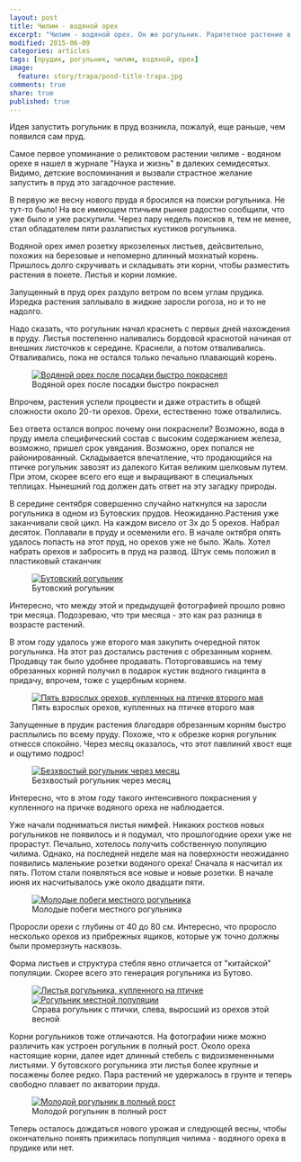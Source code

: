 ```yaml
---
layout: post
title: Чилим - водяной орех
excerpt: "Чилим - водяной орех. Он же рогульник. Раритетное растение в прудике"
modified: 2015-06-09
categories: articles
tags: [прудик, рогульник, чилим, водяной, орех]
image:
  feature: story/trapa/pond-title-trapa.jpg
comments: true
share: true
published: true
---
```


Идея запустить рогульник в пруд возникла, пожалуй, еще раньше, чем появился сам пруд.

Самое первое упоминание о реликтовом растении чилиме - водяном орехе я нашел в журнале "Наука и жизнь" в далеких семидесятых. Видимо, детские воспоминания и вызвали страстное желание запустить в пруд это загадочное растение.

В первую же весну нового пруда я бросился на поиски рогульника. Не тут-то было! На все имеющем птичьем рынке радостно сообщили, что уже было и уже раскупили. Через пару недель поисков я, тем не менее, стал обладателем пяти разлапистых кустиков рогульника.

Водяной орех имел розетку яркозеленых листьев, дейсвительно, похожих на березовые и непомерно длинный мохнатый корень. Пришлось долго скручивать и складывать эти корни, чтобы разместить растения в покете. Листья и корни ломкие.

Запущенный в пруд орех раздуло ветром по всем углам прудика. Изредка растения заплывало в жидкие заросли рогоза, но и то не надолго.

Надо сказать, что рогульник начал краснеть с первых дней нахождения в пруду. Листья постепенно наливались бордовой краснотой начиная от внешних листочков к середине. Краснели, а потом отваливались. Отваливались, пока не остался только печально плавающий корень.

<figure>
    <a href="/images/story/trapa/2014-06-27-1.jpg"><img alt="Водяной орех после посадки быстро покраснел" title="Водяной орех после посадки быстро покраснел" src="/images/story/trapa/2014-06-27-1.jpg"></a>
    <figcaption>Водяной орех после посадки быстро покраснел</figcaption>
</figure>


Впрочем, растения успели процвести и даже отрастить в общей сложности около 20-ти орехов. Орехи, естественно тоже отвалились.

Без ответа остался вопрос почему они покраснели? Возможно, вода в пруду имела специфический состав с высоким содержанием железа, возможно, пришел срок увядания. Возможно, орех попался не районированный. Складывается впечатление, что продающийся на птичке рогульник завозят из далекого Китая великим шелковым путем. При этом, скорее всего его еще и выращивают в специальных теплицах. Нынешний год должен дать ответ на эту загадку природы.

В середине сентября совершенно случайно наткнулся на заросли рогульника в одном из Бутовских прудов. Неожиданно.Растения уже заканчивали свой цикл. На каждом висело от 3х до 5 орехов. Набрал десяток. Поплавали в пруду и осеменили его. В начале октября опять удалось попасть на этот пруд, но орехов уже не было. Жаль. Хотел набрать орехов и забросить в пруд на развод. Штук семь положил в пластиковый стаканчик

<figure>
    <a href="/images/story/trapa/2014-09-27-1.jpg"><img alt="Бутовский рогульник" title="Бутовский рогульник" src="/images/story/trapa/2014-09-27-1.jpg"></a>
    <figcaption>Бутовский рогульник</figcaption>
</figure>

Интересно, что между этой и предыдущей фотографией прошло ровно три месяца. Подозреваю, что три месяца - это как раз разница в возрасте растений.

В этом году удалось уже второго мая закупить очередной пяток рогульника. На этот раз достались растения с обрезанным корнем. Продавцу так было удобнее продавать. Поторговавшись на тему обрезанных корней получил в подарок кустик водного гиацинта в придачу, впрочем, тоже с ущербным корнем.

<figure>
    <a href="/images/story/trapa/2015-05-02-1.jpg"><img alt="Пять взрослых орехов, купленных на птичке второго мая" title="Пять взрослых орехов, купленных на птичке второго мая" src="/images/story/trapa/2015-05-02-1.jpg"></a>
    <figcaption>Пять взрослых орехов, купленных на птичке второго мая</figcaption>
</figure>

Запущенные в прудик растения благодаря обрезанным корням быстро расплылись по всему пруду. Похоже, что к обрезке корня рогульник отнесся спокойно. Через месяц оказалось, что этот павлиний хвост еще и ощутимо подрос!

<figure>
    <a href="/images/story/trapa/2015-06-06-3.jpg"><img alt="Безхвостый рогульник через месяц" title="Безхвостый рогульник через месяц" src="/images/story/trapa/2015-06-06-3.jpg"></a>
    <figcaption>Безхвостый рогульник через месяц</figcaption>
</figure>

Интересно, что в этом году такого интенсивного покраснения у купленного на причке водяного ореха не наблюдается.

Уже начали подниматься листья нимфей. Никаких ростков новых рогульников не появилось и я подумал, что прошлогодние орехи уже не прорастут. Печально, хотелось получить собственную популяцию чилима. Однако, на последней неделе мая на поверхности неожиданно появились маленькие розетки водяного ореха! Сначала я насчитал их пять. Потом стали появляться все новые и новые розетки. В начале июня их насчитывалось уже около двадцати пяти.

<figure>
    <a href="/images/story/trapa/2015-06-06-1.jpg"><img alt="Молодые побеги местного рогульника" title="Молодые побеги местного рогульника" src="/images/story/trapa/2015-06-06-1.jpg"></a>
    <figcaption>Молодые побеги местного рогульника</figcaption>
</figure>

Проросли орехи с глубины от 40 до 80 см. Интересно, что проросло несколько орехов из прибрежных ящиков, которые уж точно должны были промерзнуть насквозь.

Форма листьев и структура стебля явно отличается от "китайской" популяции. Скорее всего это генерация рогульника из Бутово.

<figure class="half">
    <a href="/images/story/trapa/2015-05-31-1.jpg"><img alt="Листья рогульника, купленного на птичке" title="Листья рогульника, купленного на птичке" src="/images/story/trapa/2015-05-31-1.jpg"></a>
    <a href="/images/story/trapa/2015-06-06-2.jpg"><img alt="Рогульник местной популяции" title="Рогульник местной популяции" src="/images/story/trapa/2015-06-06-2.jpg"></a>
    <figcaption>Справа рогульник с птички, слева, выросший из орехов этой весной</figcaption>
</figure>

Корни рогульников тоже отличаются. На фотографии ниже можно различить как устроен рогульник в полный рост. Около ореха настоящие корни, далее идет длинный стебель с видоизмененными листьями. У бутовского рогульника эти листья более крупные и посажены более редко. Пара растений не удержалось в грунте и теперь свободно плавает по акватории пруда.

<figure>
    <a href="/images/story/trapa/2015-05-31-2.jpg"><img alt="Молодой рогульник в полный рост" title="Молодой рогульник в полный рост" src="/images/story/trapa/2015-05-31-2.jpg"></a>
    <figcaption>Молодой рогульник в полный рост</figcaption>
</figure>

Теперь осталось дождаться нового урожая и следующей весны, чтобы окончательно понять прижилась популяция чилима - водяного ореха в прудике или нет.

